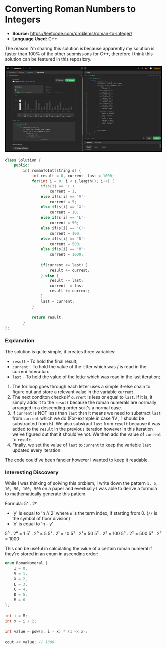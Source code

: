 # Converting Roman Numbers to Integers

- **Source:** https://leetcode.com/problems/roman-to-integer/
- **Language Used:** C++

The reason I'm sharing this solution is because apparently my solution is faster than 100% of the other submissions for C++, therefore I think this solution can be featured in this repository.

<img src="https://github.com/Mou1z/CodeLab/blob/main/romanToInt%20Problem/result.PNG">

```cpp
class Solution {
    public:
        int romanToInt(string s) {
            int result = 0, current, last = 1000;
            for(int i = 0; i < s.length(); i++) {
                if(s[i] == 'I')
                    current = 1;
                else if(s[i] == 'V')
                    current = 5;
                else if(s[i] == 'X')
                    current = 10;
                else if(s[i] == 'L')
                    current = 50;
                else if(s[i] == 'C')
                    current = 100;
                else if(s[i] == 'D')
                    current = 500;
                else if(s[i] == 'M')
                    current = 1000;
                
                if(current <= last) {
                    result += current;
                } else {
                    result -= last;
                    current -= last;
                    result += current;
                }
                last = current;
            }

            return result;
        }
};
```

### Explanation
The solution is quite simple, it creates three variables:
- `result` - To hold the final result;
- `current` - To hold the value of the letter which was / is read in the current interation.
- `last` - To hold the value of the letter which was read in the last iteration;

1. The for loop goes through each letter uses a simple if-else chain to figure out and store a relevant value in the variable `current`.
2. The next conditon checks if `current` is less or equal to `last`. If it is, it simply adds it to the `result` because the roman numerals are normally arranged in a descending order so it's a normal case. 
2. If `current` is NOT less than `last` then it means we need to substract `last` from `current` which we do (For-example in case 'IV', 1 should be substracted from 5). We also substract `last` from `result` because it was added to the `result` in the previous iteration however in this iteration we've figured out that it should've not. We then add the value of `current` to `result`.
3. Finally, we set the value of `last` to `current` to keep the variable `last` updated every iteration.

The code could've been fancier however I wanted to keep it readable.

### Interesting Discovery
While I was thinking of solving this problem, I write down the pattern `1, 5, 10, 50, 100, 500` on a paper and eventually I was able to derive a formula to mathematically generate this pattern.

Formula: 5ˣ . 2ʸ
- 'y' is equal to 'n // 2' where `n` is the term index, if starting from 0. (`//` is the symbol of floor division)
- 'x' is equal to 'n - y'

5⁰ . 2⁰ = 1
5¹ . 2⁰ = 5
5¹ . 2¹ = 10
5² . 2¹ = 50
5² . 2² = 100
5³ . 2² = 500
5³ . 2³ = 1000

This can be useful in calculating the value of a certain roman numeral if they're stored in an enum in ascending order:
```cpp
enum RomanNumeral {
    I = 0,
    V = 1,
    X = 2,
    L = 3,
    C = 4,
    D = 5,
    M = 6
};

int i = M;
int x = i / 2;

int value = pow(5, i - x) * (1 << x);

cout << value; // 1000
```